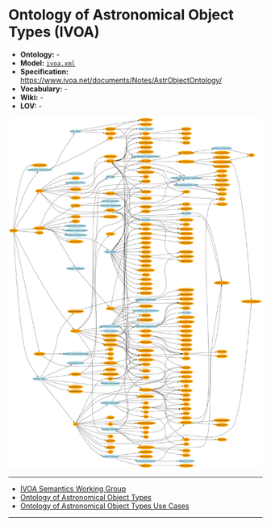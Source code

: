# Ontology of Astronomical Object Types (IVOA)

- **Ontology:** -
- **Model:** [`ivoa.xml`](local/ivoa.xml)
- **Specification:** https://www.ivoa.net/documents/Notes/AstrObjectOntology/
- **Vocabulary:** -
- **Wiki:** -
- **LOV:** -

![](images/AstrObjectOntologyUseCases.png)

---

- [IVOA Semantics Working Group](https://wiki.ivoa.net/twiki/bin/view/IVOA/IvoaSemantics)
- [Ontology of Astronomical Object Types](https://www.ivoa.net/documents/Notes/AstrObjectOntology/)
- [Ontology of Astronomical Object Types Use Cases](https://www.ivoa.net/documents/Notes/AstrObjectOntologyUseCases/)

---
